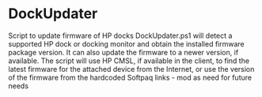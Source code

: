 # DockUpdater
Script to update firmware of HP docks
DockUpdater.ps1 will detect a supported HP dock or docking monitor and obtain the installed firmware package version. It can also update the firmware to a newer version, if available. The script will use HP CMSL, if available in the client, to find the latest firmware for the attached device from the Internet, or use the version of the firmware from the hardcoded Softpaq links - mod as need for future needs
